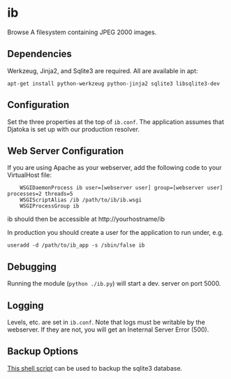 ib
==

Browse A filesystem containing JPEG 2000 images.

Dependencies
------------
Werkzeug, Jinja2, and Sqlite3 are required. All are available in apt:

	apt-get install python-werkzeug python-jinja2 sqlite3 libsqlite3-dev

Configuration
-------------
Set the three properties at the top of `ib.conf`. The application assumes that 
Djatoka is set up with our production resolver.

Web Server Configuration
-------------
If you are using Apache as your webserver, add the following code to your 
VirtualHost file:

``` 
    WSGIDaemonProcess ib user=[webserver user] group=[webserver user] processes=2 threads=5
    WSGIScriptAlias /ib /path/to/ib/ib.wsgi
    WSGIProcessGroup ib

```

ib should then be accessible at http://yourhostname/ib

In production you should create a user for the application to run under, e.g.

```useradd -d /path/to/ib_app -s /sbin/false ib```

Debugging
---------
Running the module (`python ./ib.py`) will start a dev. server on port 5000.

Logging
-------
Levels, etc. are set in `ib.conf`. Note that logs must be writable by the webserver. If they are not, you will get an Ineternal Server Error (500).

Backup Options
-------
[This shell script](https://gist.github.com/3835123) can be used to backup the sqlite3 database.
